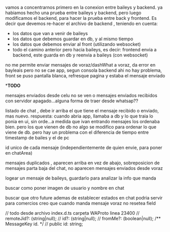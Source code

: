vamos a concentrarnos primero en la conexion entre baileys y backend. ya habiamos hecho una prueba entre baileys y backend, pero luego modificamos el backend, para hacer la prueba entre back y frontend. Es decir que devemos re-hacer el archivo de backend , teniendo en  cuenta:
* los datos que van a venir de baileys
* los datos que debemos guardar en db, y al mismo tiempo
* los datos que debemos enviar al front (utilizando websocket)
* todo el camino anterior pero hacia baileys, es decir: frontend envia a backend, este guarda en db y reenvia a baileys (con websocket)


no me permite enviar mensajes de voraz/dashWhat a voraz, da error en bayleais pero no se cae app, segun consola backend ahi no hay problema, front se puso pantalla blanca, refresque pagina y estaba el mensaje enviado


***TODO**

mensajes enviados desde celu no se ven 
 o mensajes enviados recibidos con servidor apagado...alguna forma de traer desde whatsap?? 

listado de chat , debe ir arriba el que tiene el mensaje recibido o enviado, mas nuevo. 
    respuesta: cuando abria app, llamaba a db y lo que traia lo ponia en ui, sin orde...a medida que ivan entrando mensajes los ordenaba bien. pero los que vienen de db no
                algo se modifico para ordenar lo que viene de db. pero hay un problema con el diferencia de tiempo entre timestamp de bailes y el de pc


id unico de cada mensaje (independientemente de quien envie, para poner en chatArea)

   mensajes duplicados , aparecen arriba en vez de abajo, sobreposicion de mensajes parta baja del chat, no aparecen mensajes enviados desde voraz

   logear un mensaje de baileys, guardarlo para analizar la info que manda

   buscar como poner imagen de usuario y nombre en chat

   buscar que otro future ademas de establecer estados en chat podria servir para comercios
   creo que cuando manda mensaje voraz no resetea field
   
// todo desde archivo index.d.ts carpeta WAProto linea 23400
//  remoteJid?: (string|null);
//  id?: (string|null);
//  fromMe?: (boolean|null);
/** MessageKey id. */
//  public id: string;

    